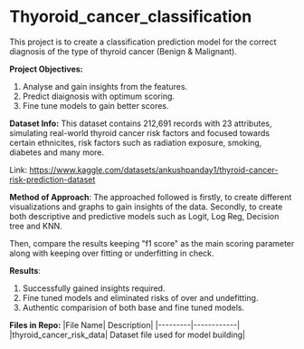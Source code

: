 # Thyoroid_cancer_classification

This project is to create a classification prediction model for the correct diagnosis of the type of thyroid cancer (Benign &amp; Malignant).

**Project Objectives:**
1. Analyse and gain insights from the features.
2. Predict diaignosis with optimum scoring.
3. Fine tune models to gain better scores.

**Dataset Info:**
This dataset contains 212,691 records with 23 attributes, simulating real-world thyroid cancer risk factors and focused towards certain ethnicites, risk factors such as radiation exposure, smoking, diabetes and many more.

Link: https://www.kaggle.com/datasets/ankushpanday1/thyroid-cancer-risk-prediction-dataset

**Method of Approach**: 
The approached followed is firstly, to create different visualizations and graphs to gain insights of the data. Secondly, to create both descriptive and predictive models such as Logit, Log Reg, Decision tree and KNN.

Then, compare the results keeping "f1 score" as the main scoring parameter along with keeping over fitting or underfitting in check.

**Results**:
1. Successfully gained insights required.
2. Fine tuned models and eliminated risks of over and undefitting.
3. Authentic comparision of both base and fine tuned models.

**Files in Repo:**
|File Name| Description|
|---------|------------|
|thyroid_cancer_risk_data| Dataset file used for model building|

